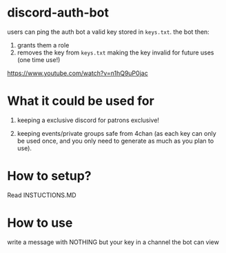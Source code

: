 # discord-auth-bot

users can ping the auth bot a valid key stored in `keys.txt`. the bot then:

1. grants them a role
2. removes the key from `keys.txt` making the key invalid for future uses (one time use!)

https://www.youtube.com/watch?v=n1hQ9uP0jac

# What it could be used for

1. keeping a exclusive discord for patrons exclusive!

2. keeping events/private groups safe from 4chan (as each key can only be used once, and you only need to generate as much as you plan to use).

# How to setup?

Read INSTUCTIONS.MD

# How to use

write a message with NOTHING but your key in a channel the bot can view
